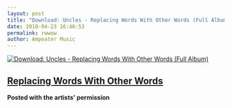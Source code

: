 ```yaml
---
layout: post
title: "Download: Uncles - Replacing Words With Other Words (Full Album)"
date: 2010-04-23 16:46:53
permalink: rwwow
author: Ampeater Music
---
```

[![Download: Uncles - Replacing Words With Other Words (Full Album)](https://ampeater.s3.amazonaws.com/rwwow/uncles-replacing-words-with-other-words.jpg)](https://ampeater.s3.amazonaws.com/rwwow/uncles-replacing-words-with-other-words.jpg)

[Replacing Words With Other Words](RWWOW.zip)
---------------------------------------------

**Posted with the artists' permission**
